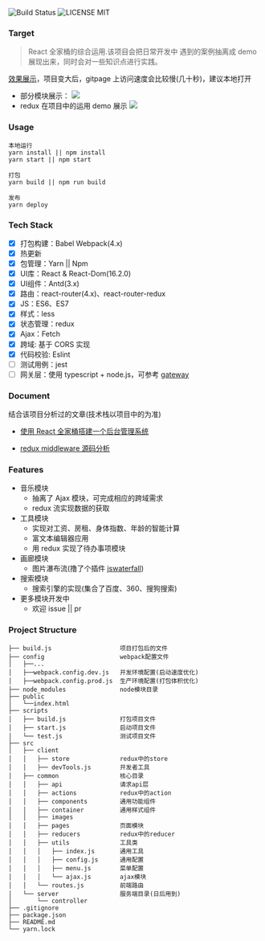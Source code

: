 ![Build Status](https://travis-ci.org/MuYunyun/reactSPA.svg?branch=master) ![LICENSE MIT](https://img.shields.io/npm/l/express.svg)
### Target

> React 全家桶的综合运用.该项目会把日常开发中
遇到的案例抽离成 demo 展现出来，同时会对一些知识点进行实践。

[效果展示](https://muyunyun.github.io/reactSPA)，项目变大后，gitpage 上访问速度会比较慢(几十秒)，建议本地打开

* 部分模块展示：
![](http://files.cnblogs.com/files/MuYunyun/reactSPA.gif)
* redux 在项目中的运用 demo 展示
![](http://files.cnblogs.com/files/MuYunyun/todoList.gif)

### Usage
```
本地运行
yarn install || npm install
yarn start || npm start

打包
yarn build || npm run build

发布
yarn deploy
```

### Tech Stack
- [x] 打包构建：Babel Webpack(4.x)
- [x] 热更新
- [x] 包管理：Yarn || Npm
- [x] UI库：React & React-Dom(16.2.0)
- [x] UI组件：Antd(3.x)
- [x] 路由：react-router(4.x)、react-router-redux
- [x] JS：ES6、ES7
- [x] 样式：less
- [x] 状态管理：redux
- [x] Ajax：Fetch
- [x] 跨域: 基于 CORS 实现
- [x] 代码校验: Eslint
- [ ] 测试用例：jest
- [ ] 网关层：使用 typescript + node.js，可参考 [gateway](https://github.com/MuYunyun/gateway)

### Document

结合该项目分析过的文章(技术栈以项目中的为准)

* [使用 React 全家桶搭建一个后台管理系统](http://muyunyun.cn/posts/9bfbdbf4/)

* [redux middleware 源码分析](http://muyunyun.cn/posts/7f9a92dc/)

### Features
* 音乐模块
  * 抽离了 Ajax 模块，可完成相应的跨域需求
  * redux 流实现数据的获取
* 工具模块
  * 实现对工资、房租、身体指数、年龄的智能计算
  * 富文本编辑器应用
  * 用 redux 实现了待办事项模块
* 画廊模块
  * 图片瀑布流(撸了个插件 [jswaterfall](https://github.com/MuYunyun/waterfall))
* 搜索模块
  * 搜索引擎的实现(集合了百度、360、搜狗搜索)
* 更多模块开发中
  * 欢迎 issue || pr

### Project Structure
```
├── build.js                   项目打包后的文件
├── config                     webpack配置文件
│   ├──...
│   ├──webpack.config.dev.js   开发环境配置(启动速度优化)
│   ├──webpack.config.prod.js  生产环境配置(打包体积优化)
├── node_modules               node模块目录
├── public
│   └──index.html
├── scripts
│   ├── build.js               打包项目文件
│   ├── start.js               启动项目文件
│   └── test.js                测试项目文件
├── src
│   ├── client
│   │   ├── store              redux中的store
│   │   ├── devTools.js        开发者工具
│   ├── common                 核心目录
│   │   ├── api                请求api层
│   │   ├── actions            redux中的action
│   │   ├── components         通用功能组件
│   │   ├── container          通用样式组件
│   │   ├── images
│   │   ├── pages              页面模块
│   │   ├── reducers           redux中的reducer
│   │   ├── utils              工具类
│   │   │   ├── index.js       通用工具
│   │   │   ├── config.js      通用配置
│   │   │   ├── menu.js        菜单配置
│   │   │   └── ajax.js        ajax模块
│   │   └── routes.js          前端路由
│   └── server                 服务端目录(日后用到)
│       └── controller
├── .gitignore
├── package.json
├── README.md
└── yarn.lock
```